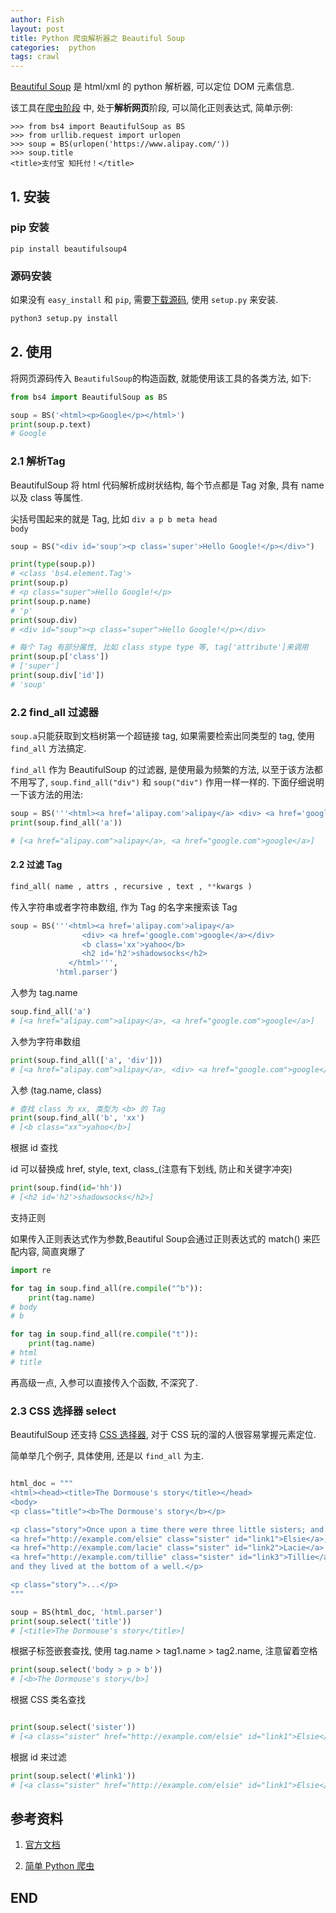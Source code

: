 ```yaml
---
author: Fish
layout: post
title: Python 爬虫解析器之 Beautiful Soup
categories:  python
tags: crawl
---
```


[Beautiful Soup][1] 是 html/xml 的 python 解析器, 可以定位 DOM 元素信息. 

该工具在[爬虫阶段](http://www.atatech.org/articles/48415) 中, 处于<b>解析网页</b>阶段, 可以简化正则表达式, 简单示例:

```shell
>>> from bs4 import BeautifulSoup as BS
>>> from urllib.request import urlopen
>>> soup = BS(urlopen('https://www.alipay.com/'))
>>> soup.title
<title>支付宝 知托付！</title>
```

## 1. 安装

### pip 安装

```shell
pip install beautifulsoup4
```

### 源码安装

如果没有 <code>easy_install</code> 和 <code>pip</code>, 需要[下载源码](http://www.crummy.com/software/BeautifulSoup/bs4/download/4.0/), 使用 <code>setup.py</code> 来安装. 


```python
python3 setup.py install
```
## 2. 使用

将网页源码传入 <code>BeautifulSoup</code>的构造函数, 就能使用该工具的各类方法, 如下:
```python
from bs4 import BeautifulSoup as BS

soup = BS('<html><p>Google</p></html>')
print(soup.p.text)
# Google
```
### 2.1 解析Tag

BeautifulSoup 将 html 代码解析成树状结构, 每个节点都是 Tag 对象, 具有 name 以及 class 等属性.

尖括号围起来的就是 Tag, 比如 <code>div a p b meta head body</code>

```python
soup = BS("<div id='soup'><p class='super'>Hello Google!</p></div>")

print(type(soup.p))
# <class 'bs4.element.Tag'>
print(soup.p)
# <p class="super">Hello Google!</p>
print(soup.p.name)
# 'p'
print(soup.div)
# <div id="soup"><p class="super">Hello Google!</p></div>

# 每个 Tag 有部分属性, 比如 class stype type 等, tag['attribute']来调用
print(soup.p['class'])
# ['super']
print(soup.div['id'])
# 'soup'
```
### 2.2 find_all 过滤器

<code>soup.a</code>只能获取到文档树第一个超链接 tag, 如果需要检索出同类型的 tag, 使用 <code>find_all</code> 方法搞定. 

<code>find_all</code> 作为 BeautifulSoup 的过滤器, 是使用最为频繁的方法, 以至于该方法都不用写了, <code>soup.find_all("div")</code>  和 <code>soup("div")</code> 作用一样一样的. 下面仔细说明一下该方法的用法:
```python
soup = BS('''<html><a href='alipay.com'>alipay</a> <div> <a href='google.com'>google</a></div></html>''', 'html.parser')
print(soup.find_all('a'))

# [<a href="alipay.com">alipay</a>, <a href="google.com">google</a>]
```

#### 2.2 过滤 Tag
```python
find_all( name , attrs , recursive , text , **kwargs )
```
传入字符串或者字符串数组, 作为 Tag 的名字来搜索该 Tag

```python
soup = BS('''<html><a href='alipay.com'>alipay</a>
                <div> <a href='google.com'>google</a></div>
                <b class='xx'>yahoo</b>
                <h2 id='h2'>shadowsocks</h2>
             </html>''',
          'html.parser')
```

入参为 tag.name
```python
soup.find_all('a')
# [<a href="alipay.com">alipay</a>, <a href="google.com">google</a>]
```

 入参为字符串数组

```python
print(soup.find_all(['a', 'div']))
# [<a href="alipay.com">alipay</a>, <div> <a href="google.com">google</a></div>, <a href="google.com">google</a>]
```
入参 (tag.name, class)
```python
# 查找 class 为 xx, 类型为 <b> 的 Tag
print(soup.find_all('b', 'xx')
# [<b class="xx">yahoo</b>]
```
根据 id 查找

id 可以替换成 href, style,  text, class_(注意有下划线, 防止和关键字冲突)
```python
print(soup.find(id='hh'))
# [<h2 id='h2'>shadowsocks</h2>]
```

支持正则

如果传入正则表达式作为参数,Beautiful Soup会通过正则表达式的 match() 来匹配内容, 简直爽爆了

```python
import re

for tag in soup.find_all(re.compile("^b")):
    print(tag.name)
# body
# b

for tag in soup.find_all(re.compile("t")):
    print(tag.name)
# html
# title
```

再高级一点, 入参可以直接传入个函数, 不深究了.

### 2.3 CSS 选择器 select

BeautifulSoup 还支持 [CSS 选择器](http://www.w3school.com.cn/css/css_selector_type.asp), 对于 CSS 玩的溜的人很容易掌握元素定位.

简单举几个例子, 具体使用, 还是以 <code>find_all</code> 为主. 

```python

html_doc = """
<html><head><title>The Dormouse's story</title></head>
<body>
<p class="title"><b>The Dormouse's story</b></p>

<p class="story">Once upon a time there were three little sisters; and their names were
<a href="http://example.com/elsie" class="sister" id="link1">Elsie</a>,
<a href="http://example.com/lacie" class="sister" id="link2">Lacie</a> and
<a href="http://example.com/tillie" class="sister" id="link3">Tillie</a>;
and they lived at the bottom of a well.</p>

<p class="story">...</p>
"""

soup = BS(html_doc, 'html.parser')
print(soup.select('title'))
# [<title>The Dormouse's story</title>]

```

根据子标签嵌套查找, 使用 tag.name > tag1.name > tag2.name, 注意留着空格

```python
print(soup.select('body > p > b'))
# [<b>The Dormouse's story</b>]
```

根据 CSS 类名查找

```python

print(soup.select('sister'))
# [<a class="sister" href="http://example.com/elsie" id="link1">Elsie</a>, <a class="sister" href="http://example.com/lacie" id="link2">Lacie</a>, <a class="sister" href="http://example.com/tillie" id="link3">Tillie</a>]
```

根据 id 来过滤

```python
print(soup.select('#link1'))
# [<a class="sister" href="http://example.com/elsie" id="link1">Elsie</a>]
```

## 参考资料

1. [官方文档](http://www.crummy.com/software/BeautifulSoup/bs4/doc/index.html)


2. [简单 Python 爬虫](http://www.atatech.org/articles/48415) 


  [1]: https://en.wikipedia.org/wiki/Beautiful_Soup

## END
